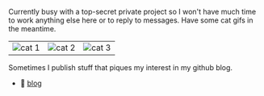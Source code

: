 Currently busy with a top-secret private project so I won't have much time to work anything else here or to reply to messages.
Have some cat gifs in the meantime.  

<table>
    <tr>
        <colgroup>
            <col style="width: 33.33%;">
            <col style="width: 33.33%;">
            <col style="width: 33.33%;">
        </colgroup>
        <td valign="middle"><img src="https://media3.giphy.com/media/v1.Y2lkPTc5MGI3NjExOXF2ajVuaDBiMTkxZXYxMzdjZmJzNmNqNzRlZmJmcXVrajFqeTVwbSZlcD12MV9pbnRlcm5hbF9naWZfYnlfaWQmY3Q9Zw/aNqEFrYVnsS52/giphy.gif" alt="cat 1"></td>
        <td valign="middle"><img src="https://media.giphy.com/media/v1.Y2lkPTc5MGI3NjExaWl0b2ZpZXZvdHk3a2FzbWRscjYzc2oxeGVhaTVqdjd3bGZjcW9raiZlcD12MV9pbnRlcm5hbF9naWZfYnlfaWQmY3Q9Zw/3oKIPnAiaMCws8nOsE/giphy.gif" alt="cat 2"></td>
        <td valign="middle"><img src="https://media1.tenor.com/m/1cbzhT0TKTMAAAAd/cat-asleep.gif" alt="cat 3"></td>
    </tr>
</table>

Sometimes I publish stuff that piques my interest in my github blog.

- :notebook: [blog](https://leonmavr.github.io)

